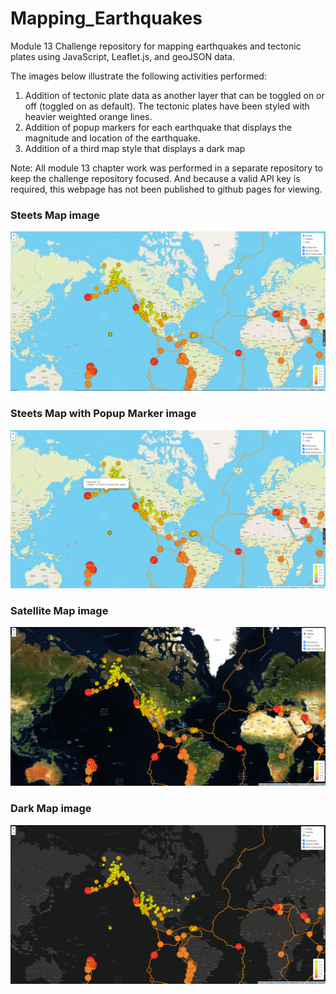 # Mapping_Earthquakes
Module 13 Challenge repository for mapping earthquakes and tectonic plates using JavaScript, Leaflet.js, and geoJSON data.

The images below illustrate the following activities performed:
1.  Addition of tectonic plate data as another layer that can be toggled on or off (toggled on as default).  The tectonic plates have been styled with heavier weighted orange lines.
2.  Addition of popup markers for each earthquake that displays the magnitude and location of the earthquake.
3.  Addition of a third map style that displays a dark map

Note:  All module 13 chapter work was performed in a separate repository to keep the challenge repository focused.  And because a valid API key is required, this webpage has not been published to github pages for viewing.



### Steets Map image
![](images/map_streets.png)


### Steets Map with Popup Marker image
![](images/map_popup.png)


### Satellite Map image
![](images/map_satellite.png)


### Dark Map image
![](images/map_dark.png)

